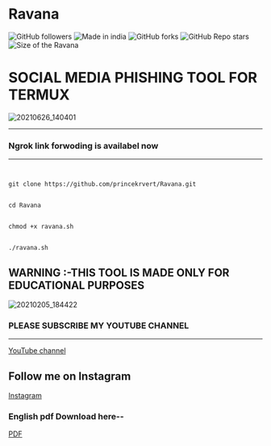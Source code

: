 # Ravana

![GitHub followers](https://img.shields.io/github/followers/princekrvert?color=%23ff00ff&logoColor=%2300FF00&style=for-the-badge)
![Made in india](https://img.shields.io/badge/MADE%20IN%20-INDIA-green?style=for-the-badge&logo=appveyor)
![GitHub forks](https://img.shields.io/github/forks/princekrvert/Ravana?style=for-the-badge)
![GitHub Repo stars](https://img.shields.io/github/stars/princekrvert/Ravana?color=%23bb&label=Ravana_Star&style=for-the-badge)
![Size of the Ravana](https://img.shields.io/github/languages/code-size/princekrvert/Ravana?color=%2300ff&label=Ravana&style=for-the-badge)

 # SOCIAL MEDIA PHISHING TOOL FOR TERMUX
 ![20210626_140401](https://user-images.githubusercontent.com/56459297/123515302-79bfc380-d6b4-11eb-916f-88e06357c1f0.jpg)


 ***
 ### Ngrok link forwoding is availabel now
 ****
```
 

git clone https://github.com/princekrvert/Ravana.git
 
 
cd Ravana
 
 
chmod +x ravana.sh
 
  
./ravana.sh

```
 
 
## WARNING :-THIS TOOL IS MADE ONLY FOR EDUCATIONAL PURPOSES


![20210205_184422](https://user-images.githubusercontent.com/56459297/107038291-4e5e3a00-67e2-11eb-8454-3bed0d30577a.jpg)
 
 ### PLEASE SUBSCRIBE MY YOUTUBE CHANNEL

--- 
[YouTube channel](https://youtube.com/channel/UCiplAqC9AwtGGxXU3WQy8pw "MAD MIND")
## Follow me on Instagram 
[Instagram](https://Instagram.com/sirprincekrvert)
### English pdf Download here--
[PDF](http://www.mediafire.com/file/rgoq0g9yjwytm42/Ravana.docx/file)

